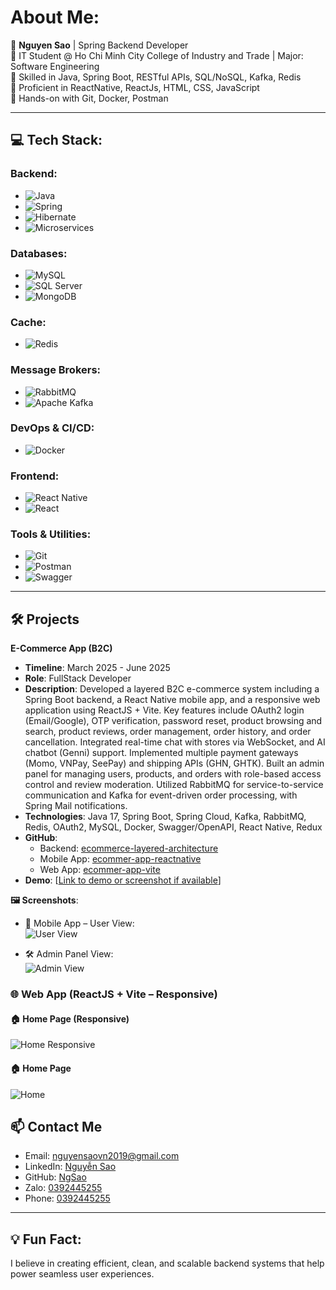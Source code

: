 # About Me:
🚀 **Nguyen Sao** | Spring Backend Developer  
🔹 IT Student @ Ho Chi Minh City College of Industry and Trade | Major: Software Engineering  
🔹 Skilled in Java, Spring Boot, RESTful APIs, SQL/NoSQL, Kafka, Redis  
🔹 Proficient in ReactNative, ReactJs, HTML, CSS, JavaScript  
🔹 Hands-on with Git, Docker, Postman  

---

## 💻 Tech Stack:

### Backend:
- ![Java](https://img.shields.io/badge/java-%23ED8B00.svg?style=for-the-badge&logo=openjdk&logoColor=white)  
- ![Spring](https://img.shields.io/badge/spring-%236DB33F.svg?style=for-the-badge&logo=spring&logoColor=white)  
- ![Hibernate](https://img.shields.io/badge/Hibernate-59666C?style=for-the-badge&logo=Hibernate&logoColor=white)
- ![Microservices](https://img.shields.io/badge/Microservices-2A2A2A?style=for-the-badge&logo=docker&logoColor=white)


### Databases:
- ![MySQL](https://img.shields.io/badge/mysql-4479A1.svg?style=for-the-badge&logo=mysql&logoColor=white)
- ![SQL Server](https://img.shields.io/badge/sql%20server-%23CC2927.svg?style=for-the-badge&logo=microsoft%20sql%20server&logoColor=white)
- ![MongoDB](https://img.shields.io/badge/mongodb-%2347A248.svg?style=for-the-badge&logo=mongodb&logoColor=white)  

### Cache:
- ![Redis](https://img.shields.io/badge/redis-%23DD0031.svg?style=for-the-badge&logo=redis&logoColor=white)  

### Message Brokers:
- ![RabbitMQ](https://img.shields.io/badge/RabbitMQ-FF6600?style=for-the-badge&logo=rabbitmq&logoColor=white)
- ![Apache Kafka](https://img.shields.io/badge/Apache%20Kafka-000?style=for-the-badge&logo=apachekafka)  

### DevOps & CI/CD:
- ![Docker](https://img.shields.io/badge/docker-%230db7ed.svg?style=for-the-badge&logo=docker&logoColor=white)  

### Frontend:
- ![React Native](https://img.shields.io/badge/react%20native-%2320232a.svg?style=for-the-badge&logo=react&logoColor=%2361DAFB)
- ![React](https://img.shields.io/badge/react-%2320232a.svg?style=for-the-badge&logo=react&logoColor=%2361DAFB)  

### Tools & Utilities:
- ![Git](https://img.shields.io/badge/git-%23F05033.svg?style=for-the-badge&logo=git&logoColor=white)  
- ![Postman](https://img.shields.io/badge/Postman-FF6C37?style=for-the-badge&logo=postman&logoColor=white)  
- ![Swagger](https://img.shields.io/badge/-Swagger-%23Clojure?style=for-the-badge&logo=swagger&logoColor=white)

---

## 🛠️ Projects

**E-Commerce App (B2C)**  
   - **Timeline**: March 2025 - June 2025  
   - **Role**: FullStack Developer  
   - **Description**: Developed a layered B2C e-commerce system including a Spring Boot backend, a React Native mobile app, and a responsive web application using ReactJS + Vite. Key features include OAuth2 login (Email/Google), OTP verification, password reset, product browsing and search, product reviews, order management, order history, and order cancellation. Integrated real-time chat with stores via WebSocket, and AI chatbot (Genni) support. Implemented multiple payment gateways (Momo, VNPay, SeePay) and shipping APIs (GHN, GHTK). Built an admin panel for managing users, products, and orders with role-based access control and review moderation. Utilized RabbitMQ for service-to-service communication and Kafka for event-driven order processing, with Spring Mail notifications.  
   - **Technologies**: Java 17, Spring Boot, Spring Cloud, Kafka, RabbitMQ, Redis, OAuth2, MySQL, Docker, Swagger/OpenAPI, React Native, Redux  
   - **GitHub**:  
     - Backend: [ecommerce-layered-architecture](https://github.com/NgSao/ecommerce-layered-architecture)  
     - Mobile App: [ecommer-app-reactnative](https://github.com/NgSao/ecommer-app-reactnative)
     - Web App: [ecommer-app-vite](https://github.com/NgSao/ecommerce-app-vite)
   - **Demo**: [[Link to demo or screenshot if available](https://drive.google.com/file/d/1MQ-wqnJR7sA9BxXG04iXred4Py6jSIMp/view?usp=drive_link)]

**🖼️ Screenshots**:  
- 👤 Mobile App – User View:  
  ![User View](https://raw.githubusercontent.com/NgSao/images/main/springboot/1747320474443_z6605545382325_5ef77e5d5f061cc406a38daaa408d6eb.jpg)
  
- 🛠️ Admin Panel View:  
  ![Admin View](https://raw.githubusercontent.com/NgSao/images/main/springboot/1747320472121_admin.jpg)


### 🌐 Web App (ReactJS + Vite – Responsive)

#### 🏠 Home Page (Responsive)  
![Home Responsive](https://raw.githubusercontent.com/NgSao/images/main/springboot/1748274923019_home%20reponsive.jpg)

#### 🏠 Home Page  
![Home](https://raw.githubusercontent.com/NgSao/images/main/springboot/1748274924474_home.jpg)


     

## 📫 Contact Me
- Email: [nguyensaovn2019@gmail.com](mailto:nguyensaovn2019@gmail.com)
- LinkedIn: [Nguyễn Sao](https://www.linkedin.com/in/sao-nguy%E1%BB%85n-713655254/)
- GitHub: [NgSao](https://github.com/NgSao)
- Zalo: [0392445255](https://zalo.me/0392445255)
- Phone: [0392445255](tel:+0392445255)

---

## 💡 Fun Fact:
I believe in creating efficient, clean, and scalable backend systems that help power seamless user experiences.
